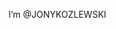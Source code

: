 I’m @JONYKOZLEWSKI

<!---
JONYKOZLEWSKI/JONYKOZLEWSKI is a ✨ special ✨ repository because its `README.md` (this file) appears on your GitHub profile.
You can click the Preview link to take a look at your changes.
---
